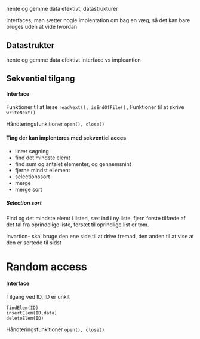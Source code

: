 hente og gemme data efektivt, datastrukturer

Interfaces, man sætter nogle implentation om bag en væg, så det kan bare bruges uden at vide hvordan

## Datastrukter
hente og gemme data efektivt
interface vs impleantion



## Sekventiel tilgang
#### Interface 
Funktioner til at læse
`readNext(), isEndOfFile(),`
Funktioner til at skrive
`writeNext()`

Håndteringsfunkitioner
`open(), close()`


#### Ting der kan implenteres med sekventiel acces
- linær søgning
- find det mindste elemt
- find sum og antalet elementer, og gennemsnint
- fjerne mindst ellement
- selectionssort
- merge
- merge sort

##### Selection sort 
Find og det mindste elemt i listen, sæt ind i ny liste, fjern første tilfæde af det tal fra oprindelige liste, forsæt til oprindlige list er tom.

Invartion- skal bruge den ene side til at drive fremad, den anden til at vise at den er sortede til sidst





# Random access
#### Interface
Tilgang ved ID, ID er unkit
```
findElem(ID)
insertElem(ID,data)
deleteElem(ID)
```

Håndteringsfunkitioner
`open(), close()`